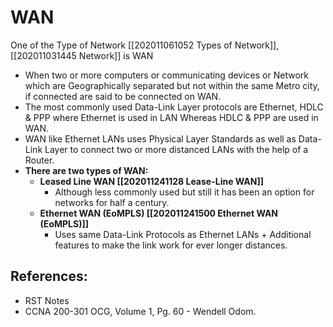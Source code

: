 # WAN

One of the Type of Network \[\[202011061052 Types of Network\]\], \[\[202011031445 Network\]\] is WAN

* When two or more computers or communicating devices or Network which are Geographically separated but not within the same Metro city, if connected are said to be connected on WAN.
* The most commonly used Data-Link Layer protocols are Ethernet, HDLC & PPP where Ethernet is used in LAN Whereas HDLC & PPP are used in WAN.
* WAN like Ethernet LANs uses Physical Layer Standards as well as Data-Link Layer to connect two or more distanced LANs with the help of a Router.
* **There are two types of WAN:**
  * **Leased Line WAN \[\[202011241128 Lease-Line WAN\]\]**
    * Although less commonly used but still it has been an option for networks for half a century.
  * **Ethernet WAN \(EoMPLS\) \[\[202011241500 Ethernet WAN \(EoMPLS\)\]\]**
    * Uses same Data-Link Protocols as Ethernet LANs + Additional features to make the link work for ever longer distances.

## References:

* RST Notes
* CCNA 200-301 OCG, Volume 1, Pg. 60 - Wendell Odom.

